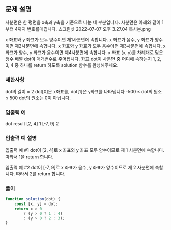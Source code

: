 ## 문제 설명

사분면은 한 평면을 x축과 y축을 기준으로 나눈 네 부분입니다. 사분면은 아래와 같이 1부터 4까지 번호를매깁니다.
스크린샷 2022-07-07 오후 3.27.04 복사본.png

x 좌표와 y 좌표가 모두 양수이면 제1사분면에 속합니다.
x 좌표가 음수, y 좌표가 양수이면 제2사분면에 속합니다.
x 좌표와 y 좌표가 모두 음수이면 제3사분면에 속합니다.
x 좌표가 양수, y 좌표가 음수이면 제4사분면에 속합니다.
x 좌표 (x, y)를 차례대로 담은 정수 배열 dot이 매개변수로 주어집니다. 좌표 dot이 사분면 중 어디에 속하는지 1, 2, 3, 4 중 하나를 return 하도록 solution 함수를 완성해주세요.

### 제한사항

dot의 길이 = 2
dot[0]은 x좌표를, dot[1]은 y좌표를 나타냅니다
-500 ≤ dot의 원소 ≤ 500
dot의 원소는 0이 아닙니다.

### 입출력 예

dot result
[2, 4] 1
[-7, 9] 2

### 입출력 예 설명

입출력 예 #1
dot이 [2, 4]로 x 좌표와 y 좌표 모두 양수이므로 제 1 사분면에 속합니다. 따라서 1을 return 합니다.

입출력 예 #2
dot이 [-7, 9]로 x 좌표가 음수, y 좌표가 양수이므로 제 2 사분면에 속합니다. 따라서 2를 return 합니다.

### 풀이

```javaScript
function solution(dot) {
    const [x, y] = dot;
    return x > 0
        ? (y > 0 ? 1 : 4)
        : (y > 0 ? 2 : 3);
}
```
